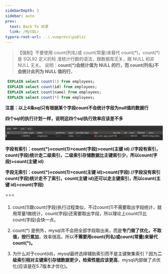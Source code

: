 ```yaml
---
sidebarDepth: 3
sidebar: auto
prev:
  text: Back To 目录
  link: /MySQL/
typora-root-url: ..\.vuepress\public
---
```


> 【强制】不要使用 count(列名)或 count(常量)来替代 count(\*)，count(\*)是 SQL92 定义的标 准统计行数的语法，跟数据库无关，跟 NULL 和非 NULL 无关。 说明：**count(*)会统计值为 NULL 的行，而 count(列名)不会统计此列为 NULL 值的行**。

```sql
 EXPLAIN select count(1) from employees;
 EXPLAIN select count(id) from employees;
 EXPLAIN select count(name) from employees;
 EXPLAIN select count(*) from employees;      
```

**注意：以上4条sql只有根据某个字段count不会统计字段为null值的数据行**

**四个sql的执行计划一样，说明这四个sql执行效率应该差不多**

![image-20211028201409693](/images/MySQL/image-20211028201409693.png)

**字段有索引：count(\*)≈count(1)>count(字段)>count(主键 id)    //字段有索引，count(字段)统计走二级索引，二级索引存储数据比主键索引少，所以count(字段)>count(主键 id)** 

**字段无索引：count(\*)≈count(1)>count(主键 id)>count(字段)    //字段没有索引count(字段)统计走不了索引，count(主键 id)还可以走主键索引，所以count(主键 id)>count(字段)**

⭐⭐⭐

1. count(1)跟count(字段)执行过程类似，不过count(1)不需要取出字段统计，就用常量1做统计，count(字段)还需要取出字段，所以理论上count(1)比count(字段)会快一点。

2. count(\*) 是例外，mysql并不会把全部字段取出来，而是**专门做了优化，不取值，按行累加**，效率很高，所以**不需要用count(列名)或count(常量)来替代 count(*)。**

3. 为什么对于count(id)，mysql最终选择辅助索引而不是主键聚集索引？因为**二级索引相对主键索引存储数据更少，检索性能应该更高**，mysql内部做了点优化(应该是在5.7版本才优化)。

